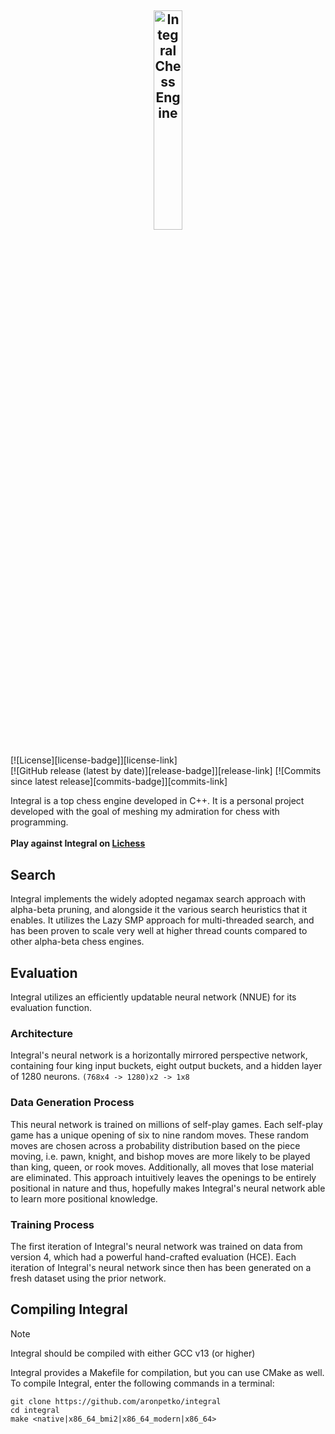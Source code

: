 ## <p align="center"><img src="https://i.imgur.com/Py8am6G.png" alt="Integral Chess Engine" width="30%" height="30%"/></p>

[![License][license-badge]][license-link]  
[![GitHub release (latest by date)][release-badge]][release-link]
[![Commits since latest release][commits-badge]][commits-link]

Integral is a top chess engine developed in C++. It is a personal project developed with the goal of meshing my admiration for chess with programming. \
\
**Play against Integral on [Lichess](https://lichess.org/@/IntegralBot)**

## Search
Integral implements the widely adopted negamax search approach with alpha-beta pruning, and alongside it the various search heuristics that it enables. It utilizes the Lazy SMP approach for multi-threaded search, and has been proven to scale very well at higher thread counts compared to other alpha-beta chess engines.

## Evaluation
Integral utilizes an efficiently updatable neural network (NNUE) for its evaluation function.

### Architecture
Integral's neural network is a horizontally mirrored perspective network, containing four king input buckets, eight output buckets, and a hidden layer of 1280 neurons.
`(768x4 -> 1280)x2 -> 1x8`

### Data Generation Process
This neural network is trained on millions of self-play games. Each self-play game has a unique opening of six to nine random moves. These random moves are chosen across a probability distribution based on the piece moving, i.e. pawn, knight, and bishop moves are more likely to be played than king, queen, or rook moves. Additionally, all moves that lose material are eliminated. This approach intuitively leaves the openings to be entirely positional in nature and thus, hopefully makes Integral's neural network able to learn more positional knowledge.

### Training Process
The first iteration of Integral's neural network was trained on data from version 4, which had a powerful hand-crafted evaluation (HCE). Each iteration of Integral's neural network since then has been generated on a fresh dataset using the prior network.

## Compiling Integral
> [!NOTE]  
> Integral should be compiled with either GCC v13 (or higher)

Integral provides a Makefile for compilation, but you can use CMake as well.\
To compile Integral, enter the following commands in a terminal:
```shell
git clone https://github.com/aronpetko/integral
cd integral
make <native|x86_64_bmi2|x86_64_modern|x86_64>
```
